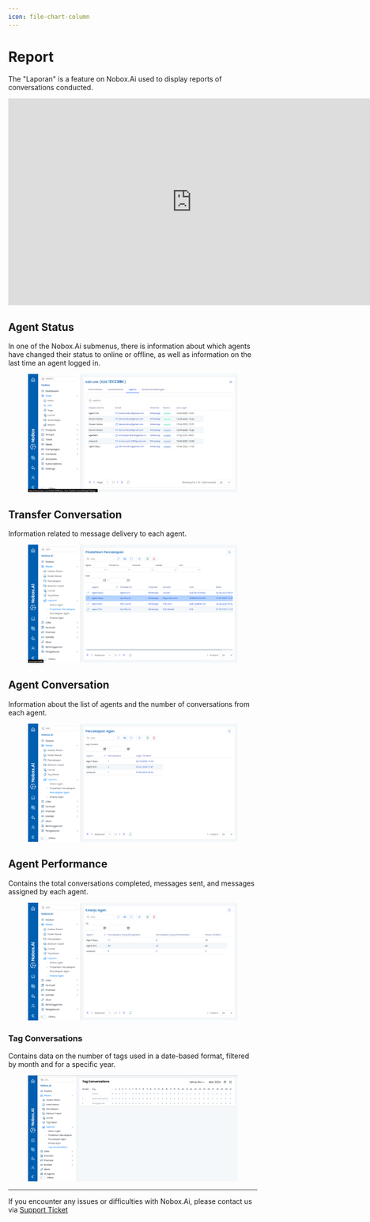 ```yaml
---
icon: file-chart-column
---
```


# Report

The "Laporan" is a feature on Nobox.Ai used to display reports of conversations conducted.

<iframe width="742" height="418" src="https://www.youtube.com/embed/5Qh-VXqYfIY/" title="01. Instalasi NoBox Desktop" frameborder="0" allow="accelerometer; autoplay; clipboard-write; encrypted-media; gyroscope; picture-in-picture; web-share" referrerpolicy="strict-origin-when-cross-origin" allowfullscreen></iframe>

## Agent Status

In one of the Nobox.Ai submenus, there is information about which agents have changed their status to online or offline, as well as information on the last time an agent logged in.

<figure><img src="../../.gitbook/assets/agents.png" alt=""><figcaption></figcaption></figure>

## Transfer Conversation

Information related to message delivery to each agent.

<figure><img src="../../.gitbook/assets/Pindahkan Percakapan.png" alt=""><figcaption></figcaption></figure>

## **Agent Conversation**

Information about the list of agents and the number of conversations from each agent.

<figure><img src="../../.gitbook/assets/Percakapan Agen.png" alt=""><figcaption></figcaption></figure>

## Agent Performance

Contains the total conversations completed, messages sent, and messages assigned by each agent.

<figure><img src="../../.gitbook/assets/Kinerja Agen.png" alt=""><figcaption></figcaption></figure>

### Tag Conversations

Contains data on the number of tags used in a date-based format, filtered by month and for a specific year.

<figure><img src="../../.gitbook/assets/Tag Conversations.PNG" alt=""><figcaption></figcaption></figure>

---

If you encounter any issues or difficulties with Nobox.Ai, please contact us via [Support Ticket](https://crm.nobox.ai/clients/tickets)
